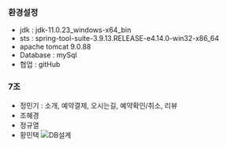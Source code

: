 ### 환경설정
   - jdk : jdk-11.0.23_windows-x64_bin
   - sts : spring-tool-suite-3.9.13.RELEASE-e4.14.0-win32-x86_64
   - apache tomcat 9.0.88
   - Database : mySql
   - 협업 : gitHub
### 7조
   - 정민기 : 소개, 예약결제, 오시는길, 예약확인/취소, 리뷰
   - 조혜경
   - 정규열
   - 황민택
![DB설계](https://github.com/mingkking/middleProject/assets/105413571/a29c2253-d0c7-49d6-b996-62b8362fba66)
